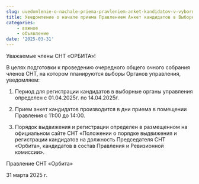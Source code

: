 ```yaml
---
slug: uvedomlenie-o-nachale-priema-pravleniem-anket-kandidatov-v-vybornye-organy
title: Уведомление о начале приема Правлением Анкет кандидатов в Выборные органы.
categories:
    - важное
    - объявление
date: '2025-03-31'
---
```


Уважаемые члены СНТ «ОРБИТА»!


В целях подготовки к проведению очередного общего очного собрания членов СНТ, на котором планируются выборы Органов управления, уведомляем:

1. Период для регистрации кандидатов в выборные органы управления определен с 01.04.2025г. по 14.04.2025г.

2. Прием анкет кандидатов производится в дни приема в помещении Правления с 11:00 до 14:00.

3. Порядок выдвижения и регистрации определен в размещенном на официальном сайте СНТ «Положении о порядке выдвижения и регистрации кандидатов на должность Председателя СНТ «Орбита», кандидатов в состав Правления и Ревизионной комиссии».



Правление СНТ «Орбита»

31 марта 2025 г.